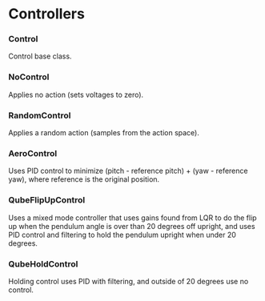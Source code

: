 
# Controllers

### Control
Control base class.

### NoControl
Applies no action (sets voltages to zero).

### RandomControl
Applies a random action (samples from the action space).

### AeroControl
Uses PID control to minimize (pitch - reference pitch) + (yaw - reference yaw), where reference is the original position.

### QubeFlipUpControl
Uses a mixed mode controller that uses gains found from LQR to do the flip up when the pendulum angle is over than 20 degrees off upright, and uses PID control and filtering to hold the pendulum upright when under 20 degrees.

### QubeHoldControl
Holding control uses PID with filtering, and outside of 20 degrees use no control.
